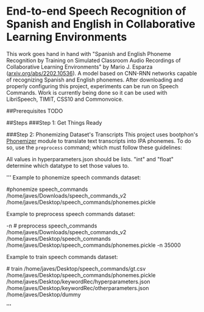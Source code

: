 # End-to-end Speech Recognition of Spanish and English in Collaborative Learning Environments
This work goes hand in hand with "Spanish and English Phoneme Recognition by Training on Simulated Classroom Audio Recordings of Collaborative Learning Environments" by Mario J. Esparza \([arxiv.org/abs/2202.10536](https://arxiv.org/abs/2202.10536)\). A model based on CNN-RNN networks capable of recognizing Spanish and English phonemes. After downloading and properly configuring this project, experiments can be run on Speech Commands. Work is currently being done so it can be used with LibriSpeech, TIMIT, CSS10 and Commonvoice.

##Prerequisites
TODO

##Steps
###Step 1: Get Things Ready


###Step 2: Phonemizing Dataset's Transcripts
This project uses bootphon's [Phonemizer](https://github.com/bootphon/phonemizer) module to translate text transcripts into IPA phonemes. To do so, use the `preprocess` command; which must follow these guidelines:


All values in hyperparameters.json should be lists. "int" and "float" determine
which datatype to set those values to.

'''
Example to phonemize speech commands dataset:
<main command> <dataset to use> <path to dataset> <path where phonemes will be saved>
#phonemize speech_commands /home/javes/Downloads/speech_commands_v2 /home/javes/Desktop/speech_commands/phonemes.pickle
            

Example to preprocess speech commands dataset:
<main command> <dataset to use> <path to dataset> <path to ground truth> <path to phonemes dictionary> -n <number of words per folder>
# preprocess speech_commands /home/javes/Downloads/speech_commands_v2 /home/javes/Desktop/speech_commands /home/javes/Desktop/speech_commands/phonemes.pickle -n 35000
            
        
Example to train speech commands dataset:
<main command> <path_to_gt> <path to phonemes dictionary> <path_to_hp_json> <path_to_other_parameters_json> <path to produced files directory>
# train /home/javes/Desktop/speech_commands/gt.csv /home/javes/Desktop/speech_commands/phonemes.pickle /home/javes/Desktop/keywordRec/hyperparameters.json /home/javes/Desktop/keywordRec/otherparameters.json /home/javes/Desktop/dummy
            
'''
